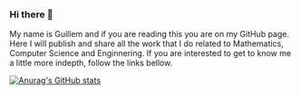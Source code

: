 ### Hi there 👋

My name is Guillem and if you are reading this you are on my GitHub page. Here I will publish and share all the work that I do related to Mathematics, Computer Science and Enginnering. If you are interested to get to know me a little more indepth, follow the links bellow.

[![Anurag's GitHub stats](https://github-readme-stats.vercel.app/api?username=Tutusaus)](https://github.com/anuraghazra/github-readme-stats)

